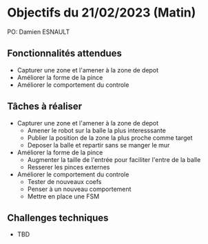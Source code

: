 # Objectifs du 21/02/2023 (Matin)

PO: Damien ESNAULT


## Fonctionnalités attendues

- Capturer une zone et l'amener à la zone de depot
- Améliorer la forme de la pince
- Améliorer le comportement du controle


## Tâches à réaliser

- Capturer une zone et l'amener à la zone de depot
	* Amener le robot sur la balle la plus interesssante
	* Publier la position de la zone la plus proche comme target
	* Deposer la balle et repartir sans se manger le mur
- Améliorer la forme de la pince
	* Augmenter la taille de l'entrée pour faciliter l'entre de la balle
	* Resserer les pinces externes
- Améliorer le comportement du controle 
	* Tester de nouveaux coefs
	* Penser à un nouveau comportement
	* Mettre en place une FSM

## Challenges techniques

- TBD
